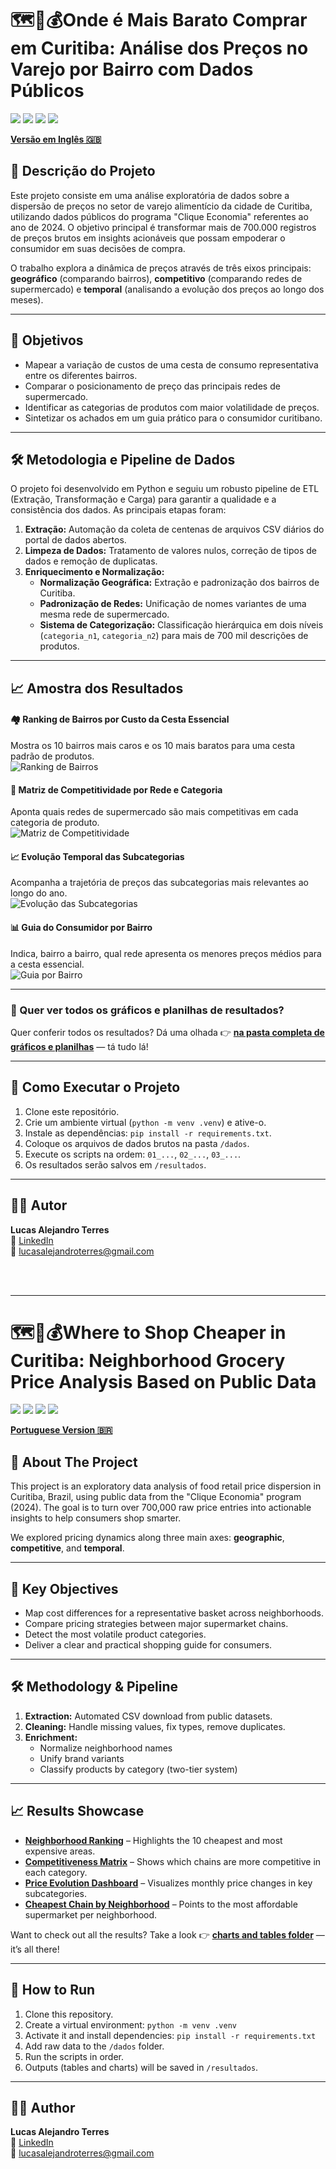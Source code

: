 # 🗺️🛒💰Onde é Mais Barato Comprar em Curitiba: Análise dos Preços no Varejo por Bairro com Dados Públicos

[<img src="https://img.shields.io/badge/Python-3.11-3776AB?style=for-the-badge&logo=python&logoColor=white" />](https://www.python.org/)
[<img src="https://img.shields.io/badge/Pandas-1.5-150458?style=for-the-badge&logo=pandas&logoColor=white" />](https://pandas.pydata.org/)
[<img src="https://img.shields.io/badge/Matplotlib-3.7-891845?style=for-the-badge&logo=matplotlib&logoColor=white" />](https://matplotlib.org/)
[<img src="https://img.shields.io/badge/Seaborn-0.12-09435b?style=for-the-badge&logo=seaborn&logoColor=white" />](https://seaborn.pydata.org/)

[**Versão em Inglês 🇬🇧**](#where-to-shop-cheaper-in-curitiba-neighborhood-grocery-price-analysis-based-on-public-data)

## 📖 Descrição do Projeto

Este projeto consiste em uma análise exploratória de dados sobre a dispersão de preços no setor de varejo alimentício da cidade de Curitiba, utilizando dados públicos do programa "Clique Economia" referentes ao ano de 2024. O objetivo principal é transformar mais de 700.000 registros de preços brutos em insights acionáveis que possam empoderar o consumidor em suas decisões de compra.

O trabalho explora a dinâmica de preços através de três eixos principais: **geográfico** (comparando bairros), **competitivo** (comparando redes de supermercado) e **temporal** (analisando a evolução dos preços ao longo dos meses).

---

## 🎯 Objetivos

* Mapear a variação de custos de uma cesta de consumo representativa entre os diferentes bairros.
* Comparar o posicionamento de preço das principais redes de supermercado.
* Identificar as categorias de produtos com maior volatilidade de preços.
* Sintetizar os achados em um guia prático para o consumidor curitibano.

---

## 🛠️ Metodologia e Pipeline de Dados

O projeto foi desenvolvido em Python e seguiu um robusto pipeline de ETL (Extração, Transformação e Carga) para garantir a qualidade e a consistência dos dados. As principais etapas foram:
1. **Extração:** Automação da coleta de centenas de arquivos CSV diários do portal de dados abertos.
2. **Limpeza de Dados:** Tratamento de valores nulos, correção de tipos de dados e remoção de duplicatas.
3. **Enriquecimento e Normalização:**
   * **Normalização Geográfica:** Extração e padronização dos bairros de Curitiba.
   * **Padronização de Redes:** Unificação de nomes variantes de uma mesma rede de supermercado.
   * **Sistema de Categorização:** Classificação hierárquica em dois níveis (`categoria_n1`, `categoria_n2`) para mais de 700 mil descrições de produtos.

---

## 📈 Amostra dos Resultados

#### 🏘️ Ranking de Bairros por Custo da Cesta Essencial  
Mostra os 10 bairros mais caros e os 10 mais baratos para uma cesta padrão de produtos.  
![Ranking de Bairros](Results/Graphs/1_grafico_ranking_bairros.png)

#### 🏬 Matriz de Competitividade por Rede e Categoria  
Aponta quais redes de supermercado são mais competitivas em cada categoria de produto.  
![Matriz de Competitividade](Results/Graphs/3_grafico_matriz_competitividade_redes_macrocategoria.png)

#### 📈 Evolução Temporal das Subcategorias  
Acompanha a trajetória de preços das subcategorias mais relevantes ao longo do ano.  
![Evolução das Subcategorias](Results/Graphs/painel_evolucao_subcategorias.png)

#### 📊 Guia do Consumidor por Bairro  
Indica, bairro a bairro, qual rede apresenta os menores preços médios para a cesta essencial.  
![Guia por Bairro](Results/Graphs/Ranking_RedesMaisBaratas_Bairro.png)

---

### 📂 Quer ver todos os gráficos e planilhas de resultados?

Quer conferir todos os resultados? Dá uma olhada 👉 [**na pasta completa de gráficos e planilhas**](Results/Graphs) — tá tudo lá!

---

## 🚀 Como Executar o Projeto

1. Clone este repositório.
2. Crie um ambiente virtual (`python -m venv .venv`) e ative-o.
3. Instale as dependências: `pip install -r requirements.txt`.
4. Coloque os arquivos de dados brutos na pasta `/dados`.
5. Execute os scripts na ordem: `01_...`, `02_...`, `03_...`.
6. Os resultados serão salvos em `/resultados`.

---

## 👨‍💻 Autor

**Lucas Alejandro Terres**  
🔗 [LinkedIn](https://www.linkedin.com/in/lucasalejandroterres/)  
📧 lucasalejandroterres@gmail.com

&nbsp;  
&nbsp;

---

# 🗺️🛒💰Where to Shop Cheaper in Curitiba: Neighborhood Grocery Price Analysis Based on Public Data

[<img src="https://img.shields.io/badge/Python-3.11-3776AB?style=for-the-badge&logo=python&logoColor=white" />](https://www.python.org/)
[<img src="https://img.shields.io/badge/Pandas-1.5-150458?style=for-the-badge&logo=pandas&logoColor=white" />](https://pandas.pydata.org/)
[<img src="https://img.shields.io/badge/Matplotlib-3.7-891845?style=for-the-badge&logo=matplotlib&logoColor=white" />](https://matplotlib.org/)
[<img src="https://img.shields.io/badge/Seaborn-0.12-09435b?style=for-the-badge&logo=seaborn&logoColor=white" />](https://seaborn.pydata.org/)

[**Portuguese Version 🇧🇷**](#🗺️🛒💰onde-é-mais-barato-comprar-em-curitiba-análise-dos-preços-no-varejo-por-bairro-com-dados-públicos)

## 📖 About The Project

This project is an exploratory data analysis of food retail price dispersion in Curitiba, Brazil, using public data from the "Clique Economia" program (2024). The goal is to turn over 700,000 raw price entries into actionable insights to help consumers shop smarter.

We explored pricing dynamics along three main axes: **geographic**, **competitive**, and **temporal**.

---

## 🎯 Key Objectives

* Map cost differences for a representative basket across neighborhoods.
* Compare pricing strategies between major supermarket chains.
* Detect the most volatile product categories.
* Deliver a clear and practical shopping guide for consumers.

---

## 🛠️ Methodology & Pipeline

1. **Extraction:** Automated CSV download from public datasets.
2. **Cleaning:** Handle missing values, fix types, remove duplicates.
3. **Enrichment:**
   * Normalize neighborhood names
   * Unify brand variants
   * Classify products by category (two-tier system)

---

## 📈 Results Showcase

* **[Neighborhood Ranking](Results/Graphs/1_grafico_ranking_bairros.png)** – Highlights the 10 cheapest and most expensive areas.
* **[Competitiveness Matrix](Results/Graphs/3_grafico_matriz_competitividade_redes_macrocategoria.png)** – Shows which chains are more competitive in each category.
* **[Price Evolution Dashboard](Results/Graphs/painel_evolucao_subcategorias.png)** – Visualizes monthly price changes in key subcategories.
* **[Cheapest Chain by Neighborhood](Results/Graphs/Ranking_RedesMaisBaratas_Bairro.png)** – Points to the most affordable supermarket per neighborhood.

Want to check out all the results? Take a look 👉 [**charts and tables folder**](Results/Graphs) — it’s all there!

---

## 🚀 How to Run

1. Clone this repository.
2. Create a virtual environment: `python -m venv .venv`
3. Activate it and install dependencies: `pip install -r requirements.txt`
4. Add raw data to the `/dados` folder.
5. Run the scripts in order.
6. Outputs (tables and charts) will be saved in `/resultados`.

---

## 👨‍💻 Author

**Lucas Alejandro Terres**  
🔗 [LinkedIn](https://www.linkedin.com/in/lucasalejandroterres/)  
📧 lucasalejandroterres@gmail.com
